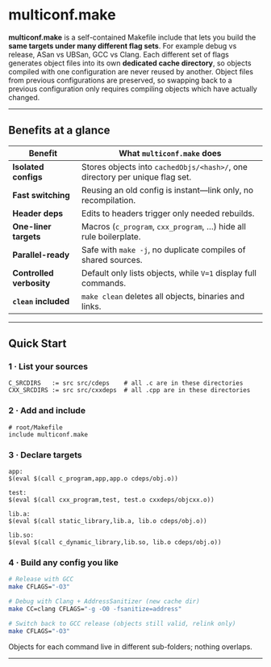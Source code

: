 # multiconf.make

**multiconf.make** is a self-contained Makefile include that lets you build the **same targets under many different flag sets**. For example debug vs release, ASan vs UBSan, GCC vs Clang.
Each different set of flags generates object files into its own **dedicated cache directory**, so objects compiled with one configuration are never reused by another.
Object files from previous configurations are preserved, so swapping back to a previous configuration only requires compiling objects which have actually changed.

---

## Benefits at a glance

| Benefit | What `multiconf.make` does |
| --- | --- |
| **Isolated configs** | Stores objects into `cachedObjs/<hash>/`, one directory per unique flag set. |
| **Fast switching** | Reusing an old config is instant—link only, no recompilation. |
| **Header deps** | Edits to headers trigger only needed rebuilds. |
| **One-liner targets** | Macros (`c_program`, `cxx_program`, …) hide all rule boilerplate. |
| **Parallel-ready** | Safe with `make -j`, no duplicate compiles of shared sources. |
| **Controlled verbosity** | Default only lists objects, while `V=1` display full commands. |
| **`clean` included** | `make clean` deletes all objects, binaries and links. |

---

## Quick Start

### 1 · List your sources

```make
C_SRCDIRS   := src src/cdeps    # all .c are in these directories
CXX_SRCDIRS := src src/cxxdeps  # all .cpp are in these directories
```

### 2 · Add and include

```make
# root/Makefile
include multiconf.make
```

### 3 · Declare targets

```make
app:
$(eval $(call c_program,app,app.o cdeps/obj.o))

test:
$(eval $(call cxx_program,test, test.o cxxdeps/objcxx.o))

lib.a:
$(eval $(call static_library,lib.a, lib.o cdeps/obj.o))

lib.so:
$(eval $(call c_dynamic_library,lib.so, lib.o cdeps/obj.o))
```

### 4 · Build any config you like

```sh
# Release with GCC
make CFLAGS="-O3"

# Debug with Clang + AddressSanitizer (new cache dir)
make CC=clang CFLAGS="-g -O0 -fsanitize=address"

# Switch back to GCC release (objects still valid, relink only)
make CFLAGS="-O3"
```

Objects for each command live in different sub-folders; nothing overlaps.

---

